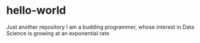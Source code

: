 # hello-world
Just another repository
I am a budding programmer, whose interest in Data Science is growing at an exponential rate
